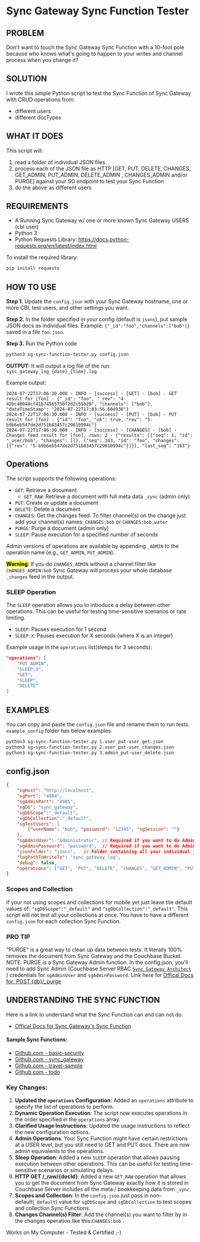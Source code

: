 # Sync Gateway Sync Function Tester

## PROBLEM

Don't want to touch the Sync Gateway Sync Function with a 10-foot pole because who knows what's going to happen to your writes and channel process when you change it?

## SOLUTION

I wrote this simple Python script to test the Sync Function of Sync Gateway with CRUD operations from:
- different users
- different docTypes

## WHAT IT DOES

This script will:
1. read a folder of individual JSON files
2. process each of the JSON file as HTTP [GET, PUT, DELETE, CHANGES, GET_ADMIN, PUT_ADMIN, DELETE_ADMIN , CHANGES_ADMIN and/or PURGE] against your SG endpoint to test your Sync Function
3. do the above as different users

## REQUIREMENTS 
- A Running Sync Gateway w/ one or more known Sync Gateway USERS (cbl user)
- Python 3
- Python Requests Library: https://docs.python-requests.org/en/latest/index.html

To install the required library:
```sh
pip install requests
```

## HOW TO USE

**Step 1.** Update the `config.json` with your Sync Gateway hostname, one or more CBL test users, and other settings you want.

**Step 2.** In the folder specified in your config (default is `jsons`), put sample JSON docs as individual files. Example: `{"_id":"foo","channels":["bob"]}` saved in a file `foo.json`.  

**Step 3.** Run the Python code 

```sh
python3 sg-sync-function-tester.py config.json
```

**OUTPUT:** It will output a log file of the run: `sync_gateway_log_{date}_{time}.log`

Example output:
```
2024-07-22T17:06:30.000 - INFO - [success] - [GET] - [bob] - GET result for [foo] - {"_id": "foo", "_rev": "4-42bc40048cf41b74565750f2d2c55b28", "channels": ["bob"], "dateTimeStamp": "2024-07-22T17:03:56.604936"}
2024-07-22T17:06:30.000 - INFO - [success] - [PUT] - [bob] - PUT result for [foo] - {"id": "foo", "ok": true, "rev": "5-b9b6eb547de2d751b83457c29610994c"}
2024-07-22T17:06:30.000 - INFO - [success] - [CHANGES] - [bob] - Changes feed result for [foo], rows: 2 - {"results": [{"seq": 1, "id": "_user/bob", "changes": []}, {"seq": 163, "id": "foo", "changes": [{"rev": "5-b9b6eb547de2d751b83457c29610994c"}]}], "last_seq": "163"}

```

## Operations

The script supports the following operations:

- `GET`: Retrieve a document
    - `GET_RAW`: Retrieve a document with full meta data `_sync` (admin only)
- `PUT`: Create or update a document
- `DELETE`: Delete a document
- `CHANGES`: Get the changes feed. To filter channel(s) on the change just add your channel(s) names: `CHANGES:bob` or `CHANGES:bob,water`
- `PURGE`: Purge a document (admin only)
- `SLEEP`: Pause execution for a specified number of seconds

Admin versions of operations are available by appending `_ADMIN` to the operation name (e.g., `GET_ADMIN`, `PUT_ADMIN`).

<mark style="background-color: yellow;">**Warning**</mark>: If you do `CHANGES_ADMIN` without a channel filter like `CHANGES_ADMIN:bob` Sync Gateway will process your whole database `_changes` feed in the output.

### SLEEP Operation

The `SLEEP` operation allows you to introduce a delay between other operations. This can be useful for testing time-sensitive scenarios or rate limiting.

- `SLEEP`: Pauses execution for 1 second
- `SLEEP:X`: Pauses execution for X seconds (where X is an integer)

Example usage in the `operations` list(sleeps for 3 seconds):

```json
"operations": [
    "PUT_ADMIN",
    "SLEEP:3",
    "GET",
    "SLEEP",
    "DELETE"
]
```


## EXAMPLES

You can copy and paste the `config.json` file and rename them to run tests. `example_config` folder has below examples.

```sh
python3 sg-sync-function-tester.py 1.user_put-user_get.json
python3 sg-sync-function-tester.py 2.user_put-user_changes.json
python3 sg-sync-function-tester.py 3.admin_put-user_delete.json
```

## config.json

```json
{
    "sgHost": "http://localhost",
    "sgPort": "4984",
    "sgAdminPort": "4985",
    "sgDb": "sync_gateway",
    "sgDbScope":"_default",
    "sgDbCollection":"_default",
    "sgTestUsers": [
        {"userName": "bob", "password": "12345", "sgSession": ""}
    ],
    "sgAdminUser": "Administrator", // Required if you want to do Admin Operations
    "sgAdminPassword": "password",  // Required if you want to do Admin Operations
    "jsonFolder": "jsons",   // Folder containing all your individual json files
    "logPathToWriteTo": "sync_gateway_log",
    "debug": false,
    "operations": ["GET", "PUT", "DELETE", "CHANGES", "GET_ADMIN", "PUT_ADMIN", "DELETE_ADMIN", "CHANGES_ADMIN","SLEEP:3","GET_RAW","PURGE"]  // Specify the order of operations and/or indivdual operations
}
```

### **Scopes and Collection**
If your not using scopes and collections for mobile yet just leave the default values of: `"sgDbScope":"_default"` and `"sgDbCollection":"_default"`. This script will not test all your collections at once. You have to have a different `config.json` for each collection Sync Function.

### **PRO TIP**
"PURGE" is a great way to clean up data between tests. It literally 100% removes the document from Sync Gateway and the Couchbase Bucket. NOTE: PURGE is a Sync Gateway Admin function. In the config.json, you'll need to add Sync Admin (Couchbase Server RBAC [`Sync Gateway Architect`](https://docs.couchbase.com/server/current/learn/security/roles.html#sync-gateway-configurator) ) credentials for `sgAdminUser` and `sgAdminPassword`. Link here for [Offical Docs for: POST {db}/_purge](https://docs.couchbase.com/sync-gateway/current/rest-api-admin.html#/Document/post_keyspace__purge)


## UNDERSTANDING THE SYNC FUNCTION
Here is a link to understand what the Sync Function can and can not do.
- [Offical Docs for Sync Gateway's Sync Function](https://docs.couchbase.com/sync-gateway/current/sync-function.html#ex-sync-function)

#### Sample Sync Functions:
- [Github.com - basic-security](https://github.com/Fujio-Turner/sg-sync-function-tester/blob/main/example_sync_functions/1.basic-security.js)
- [Github.com - sync_gateway](https://github.com/couchbase/sync_gateway/blob/main/examples/database_config/sync-function.json)
- [Github.com - travel-sample](https://github.com/couchbaselabs/mobile-travel-sample/blob/master/sync-gateway-config-travelsample-docker.json#L65)
- [Github.com - todo](https://github.com/couchbaselabs/mobile-training-todo/blob/release/helium/docker/sg-setup/config/sync-function.json#L7)



### Key Changes:
1. **Updated the `operations` Configuration**: Added an `operations` attribute to specify the list of operations to perform.
2. **Dynamic Operation Execution**: The script now executes operations in the order specified in the `operations` array.
3. **Clarified Usage Instructions**: Updated the usage instructions to reflect the new configuration options.
4. **Admin Operations**: Your Sync Function might have certain restrictions at a USER level, but you still need to GET and PUT docs. There are now admin equivalents to the operations.
5. **Sleep Operation**: Added a new `SLEEP` operation that allows pausing execution between other operations. This can be useful for testing time-sensitive scenarios or simulating delays.
6. **HTTP GET /_raw/{docId}**: Added a new `GET_RAW` operation that allows you to get the document from Sync Gateway exactly how it is stored in Couchbase Server includes all the meta / bookkeeping data from `_sync`.
7. **Scopes and Collection**: In the `config.json` just pass in non-default(`_default`) value for `sgDbScope` and `sgDbCollection` to test scopes and collection Sync Functions.
8. **Changes Channel(s) Filter**: Add the channel(s) you want to filter by in the changes operation like this:`CHANGES:bob` .


Works on My Computer - Tested & Certified ;-)